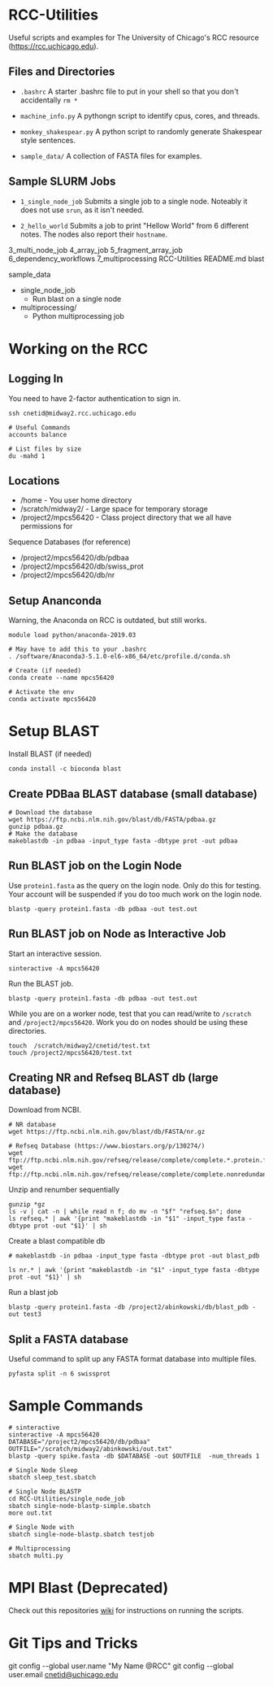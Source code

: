 # RCC-Utilities
Useful scripts and examples for The University of Chicago's RCC resource (https://rcc.uchicago.edu). 

## Files and Directories
* `.bashrc` A starter .bashrc file to put in your shell so that you don't accidentally `rm *`

* `machine_info.py` A pythongn script to identify cpus, cores, and threads.

* `monkey_shakespear.py` A python script to randomly generate Shakespear style sentences.

* `sample_data/` A collection of FASTA files for examples.
## Sample SLURM Jobs
* `1_single_node_job` Submits a single job to a single node. Noteably it does not use `srun`, as it isn't needed. 

* `2_hello_world` Submits a job to print "Hellow World" from 6 different notes. The nodes also report their `hostname`.

3_multi_node_job
4_array_job
5_fragment_array_job
6_dependency_workflows
7_multiprocessing
RCC-Utilities
README.md
blast

sample_data




* single_node_job
  - Run blast on a single node
* multiprocessing/
  - Python multiprocessing job

# Working on the RCC
## Logging In
You need to have 2-factor authentication to sign in.
```
ssh cnetid@midway2.rcc.uchicago.edu

# Useful Commands 
accounts balance

# List files by size
du -mahd 1 
```

## Locations
* /home - You user home directory
* /scratch/midway2/ - Large space for temporary storage
* /project2/mpcs56420 - Class project directory that we all have permissions for

Sequence Databases (for reference)
- /project2/mpcs56420/db/pdbaa
- /project2/mpcs56420/db/swiss_prot 
- /project2/mpcs56420/db/nr 

## Setup Ananconda
Warning, the Anaconda on RCC is outdated, but still works.
```
module load python/anaconda-2019.03    

# May have to add this to your .bashrc
. /software/Anaconda3-5.1.0-el6-x86_64/etc/profile.d/conda.sh

# Create (if needed)
conda create --name mpcs56420

# Activate the env
conda activate mpcs56420
```




# Setup BLAST
Install BLAST (if needed)
```
conda install -c bioconda blast 
```

## Create PDBaa BLAST database (small database)
```
# Download the database
wget https://ftp.ncbi.nlm.nih.gov/blast/db/FASTA/pdbaa.gz
gunzip pdbaa.gz
# Make the database
makeblastdb -in pdbaa -input_type fasta -dbtype prot -out pdbaa
```

## Run BLAST job on the Login Node
Use `protein1.fasta` as the query on the login node. Only do this for testing. Your account will be suspended if you do too much work on the login node.
```
blastp -query protein1.fasta -db pdbaa -out test.out
```

## Run BLAST job on Node as Interactive Job
Start an interactive session.
```
sinteractive -A mpcs56420
```
Run the BLAST job.
```
blastp -query protein1.fasta -db pdbaa -out test.out
```
While you are on a worker node, test that you can read/write to `/scratch` and `/project2/mpcs56420`. Work you do on nodes should be using these directories.
```
touch  /scratch/midway2/cnetid/test.txt
touch /project2/mpcs56420/test.txt
```

## Creating NR and Refseq BLAST db (large database)
Download from NCBI.
```
# NR database
wget https://ftp.ncbi.nlm.nih.gov/blast/db/FASTA/nr.gz

# Refseq Database (https://www.biostars.org/p/130274/)
wget ftp://ftp.ncbi.nlm.nih.gov/refseq/release/complete/complete.*.protein.faa.gz
wget ftp://ftp.ncbi.nlm.nih.gov/refseq/release/complete/complete.nonredundant_protein.*.protein.faa.gz
```

Unzip and renumber sequentially
```
gunzip *gz
ls -v | cat -n | while read n f; do mv -n "$f" "refseq.$n"; done 
ls refseq.* | awk '{print "makeblastdb -in "$1" -input_type fasta -dbtype prot -out "$1}' | sh
```

Create a blast compatible db
```
# makeblastdb -in pdbaa -input_type fasta -dbtype prot -out blast_pdb

ls nr.* | awk '{print "makeblastdb -in "$1" -input_type fasta -dbtype prot -out "$1}' | sh
```

Run a blast job
```
blastp -query protein1.fasta -db /project2/abinkowski/db/blast_pdb -out test3
```

## Split a FASTA database
Useful command to split up any FASTA format database into multiple files.
```
pyfasta split -n 6 swissprot 
```

# Sample Commands
```
# sinteractive
sinteractive -A mpcs56420
DATABASE="/project2/mpcs56420/db/pdbaa"
OUTFILE="/scratch/midway2/abinkowski/out.txt"
blastp -query spike.fasta -db $DATABASE -out $OUTFILE  -num_threads 1

# Single Node Sleep
sbatch sleep_test.sbatch 

# Single Node BLASTP 
cd RCC-Utilities/single_node_job
sbatch single-node-blastp-simple.sbatch 
more out.txt

# Single Node with 
sbatch single-node-blastp.sbatch testjob

# Multiprocessing
sbatch multi.py 

```

# MPI Blast (Deprecated)
Check out this repositories [wiki](https://github.com/uchicago-bio/RCC-Utilities/wiki) for instructions on running the scripts.



# Git Tips and Tricks
git config --global user.name "My Name @RCC"
git config --global user.email cnetid@uchicago.edu